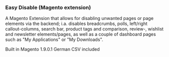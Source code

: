 ### Easy Disable (Magento extension)

A Magento Extension that allows for disabling unwanted pages or page elements via the backend; i.a. disables breadcrumbs, polls, left/right callout-columns, search bar, product tags and comparison, review-, wishlist and newsletter elements/pages, as well as a couple of dashboard pages such as "My Applications" or "My Downloads".

Built in Magento 1.9.0.1
German CSV included
